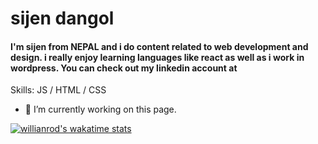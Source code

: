 # sijen dangol
#### I'm sijen from NEPAL and i do content related to web development and design. i really enjoy learning languages like react as well as i work in wordpress. You can check out my linkedin account at

Skills: JS / HTML / CSS 

- 🔭 I’m currently working on this page. 




 

[![willianrod's wakatime stats](https://github-readme-stats.vercel.app/api/wakatime?username=sijen)](https://github.com/anuraghazra/github-readme-stats)

